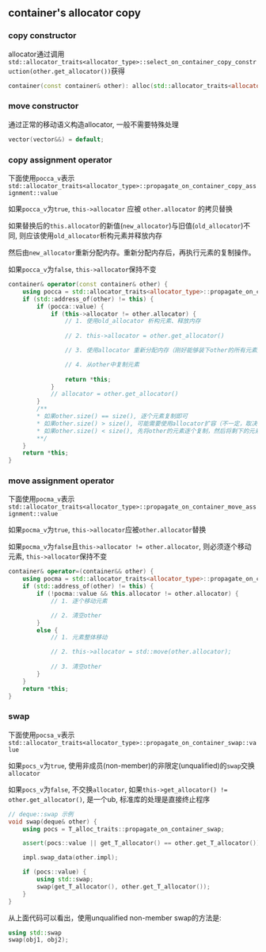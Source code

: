 ## container's allocator copy

### copy constructor

allocator通过调用`std::allocator_traits<allocator_type>::select_on_container_copy_construction(other.get_allocator())`获得

```cpp
container(const container& other): alloc(std::allocator_traits<allocator_type>::select_on_container_copy_construction(other.get_allocator())) {}
```

### move constructor

通过正常的移动语义构造allocator, 一般不需要特殊处理

```cpp
vector(vector&&) = default;
```

### copy assignment operator

下面使用`pocca_v`表示`std::allocator_traits<allocator_type>::propagate_on_container_copy_assignment::value`

如果`pocca_v`为`true`, `this->allocator` 应被 `other.allocator` 的拷贝替换

如果替换后的`this.allocator`的新值(`new_allocator`)与旧值(`old_allocator`)不同, 则应该使用`old_allocator`析构元素并释放内存

然后由`new_allocator`重新分配内存。重新分配内存后，再执行元素的复制操作。


如果`pocca_v`为`false`, `this->allocator`保持不变

```cpp
container& operator(const container& other) {
    using pocca = std::allocator_traits<allocator_type>::propagate_on_container_copy_assignment;
    if (std::address_of(other) != this) {
        if (pocca::value) {
            if (this->allocator != other.allocator) {
                // 1. 使用old_allocator 析构元素、释放内存
                
                // 2. this->allocator = other.get_allocator()

                // 3. 使用allocator 重新分配内存（刚好能够装下other的所有元素）

                // 4. 从other中复制元素
                
                return *this;
            }
            // allocator = other.get_allocator()
        }
        /**
        * 如果other.size() == size(), 逐个元素复制即可
        * 如果other.size() > size(), 可能需要使用allocator扩容（不一定，取决于实现）
        * 如果other.size() < size(), 先将other的元素逐个复制，然后将剩下的元素析构（是否回收内存取决于实现）
        **/
    }
    return *this;
}
```

### move assignment operator

下面使用`pocma_v`表示`std::allocator_traits<allocator_type>::propagate_on_container_move_assignment::value`

如果`pocma_v`为`true`, `this->allocator`应被`other.allocator`替换

如果`pocma_v`为`false`且`this->allocator != other.allocator`, 则必须逐个移动元素, `this->allocator`保持不变

```cpp
container& operator=(container&& other) {
    using pocma = std::allocator_traits<allocator_type>::propagate_on_container_move_assignment;
    if (std::address_of(other) != this) {
        if (!pocma::value && this.allocator != other.allocator) {
            // 1. 逐个移动元素

            // 2. 清空other
        }
        else {
            // 1. 元素整体移动

            // 2. this->allocator = std::move(other.allocator);
            
            // 3. 清空other
        }
    }
    return *this;
}
```

### swap

下面使用`pocsa_v`表示`std::allocator_traits<allocator_type>::propagate_on_container_swap::value`

如果`pocs_v`为`true`, 使用非成员(non-member)的非限定(unqualified)的`swap`交换`allocator`

如果`pocs_v`为`false`, 不交换`allocator`, 如果`this->get_allocator() != other.get_allocator()`, 是一个ub,
标准库的处理是直接终止程序

```cpp
// deque::swap 示例
void swap(deque& other) {
    using pocs = T_alloc_traits::propagate_on_container_swap;

    assert(pocs::value || get_T_allocator() == other.get_T_allocator());

    impl.swap_data(other.impl);

    if (pocs::value) {
        using std::swap;
        swap(get_T_allocator(), other.get_T_allocator());
    }
}
```

从上面代码可以看出，使用unqualified non-member swap的方法是:

```cpp
using std::swap
swap(obj1, obj2);
```
